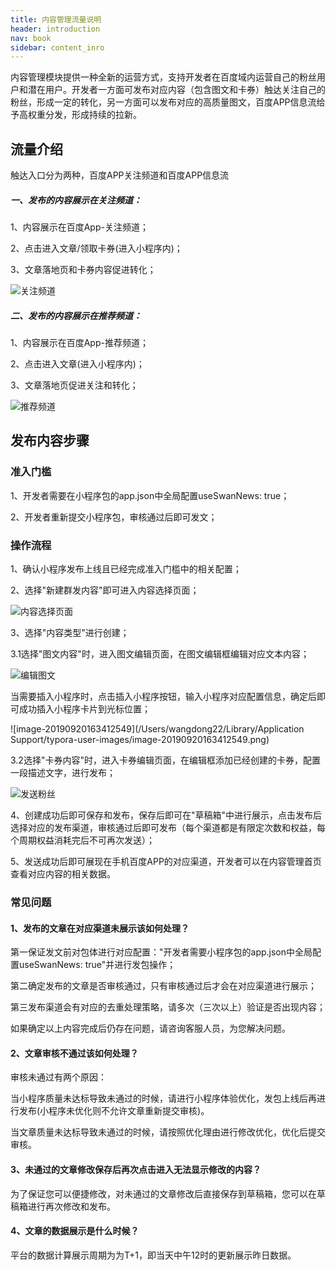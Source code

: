 ```yaml
---
title: 内容管理流量说明
header: introduction
nav: book
sidebar: content_inro
---
```

 
内容管理模块提供一种全新的运营方式，支持开发者在百度域内运营自己的粉丝用户和潜在用户。开发者一方面可发布对应内容（包含图文和卡券）触达关注自己的粉丝，形成一定的转化，另一方面可以发布对应的高质量图文，百度APP信息流给予高权重分发，形成持续的拉新。

## 流量介绍

触达入口分为两种，百度APP关注频道和百度APP信息流

##### 一、发布的内容展示在关注频道：

1、内容展示在百度App-关注频道；

2、点击进入文章/领取卡券(进入小程序内)；

3、文章落地页和卡券内容促进转化；

![关注频道](../../img/introduction/contact/关注频道.png)

##### 二、发布的内容展示在推荐频道：

1、内容展示在百度App-推荐频道；

2、点击进入文章(进入小程序内)；

3、文章落地页促进关注和转化；

![推荐频道](../../img/introduction/contact/推荐频道.png)

## 发布内容步骤

### 准入门槛

1、开发者需要在小程序包的app.json中全局配置useSwanNews: true；

2、开发者重新提交小程序包，审核通过后即可发文；

### 操作流程

1、确认小程序发布上线且已经完成准入门槛中的相关配置；

2、选择"新建群发内容"即可进入内容选择页面；

![内容选择页面](../../img/introduction/contact/内容选择页面.png)

3、选择"内容类型"进行创建；

3.1选择"图文内容"时，进入图文编辑页面，在图文编辑框编辑对应文本内容；

![编辑图文](../../img/introduction/contact/编辑图文.png)

当需要插入小程序时，点击插入小程序按钮，输入小程序对应配置信息，确定后即可成功插入小程序卡片到光标位置；

![image-20190920163412549](/Users/wangdong22/Library/Application Support/typora-user-images/image-20190920163412549.png)

3.2选择"卡券内容"时，进入卡券编辑页面，在编辑框添加已经创建的卡券，配置一段描述文字，进行发布；

![发送粉丝](../../img/introduction/contact/发送粉丝.png)

4、创建成功后即可保存和发布，保存后即可在"草稿箱"中进行展示，点击发布后选择对应的发布渠道，审核通过后即可发布（每个渠道都是有限定次数和权益，每个周期权益消耗完后不可再次发送）；

5、发送成功后即可展现在手机百度APP的对应渠道，开发者可以在内容管理首页查看对应内容的相关数据。

### 常见问题

#### 1、发布的文章在对应渠道未展示该如何处理？

第一保证发文前对包体进行对应配置："开发者需要小程序包的app.json中全局配置useSwanNews: true"并进行发包操作；

第二确定发布的文章是否审核通过，只有审核通过后才会在对应渠道进行展示；

第三发布渠道会有对应的去重处理策略，请多次（三次以上）验证是否出现内容；

如果确定以上内容完成后仍存在问题，请咨询客服人员，为您解决问题。

#### 2、文章审核不通过该如何处理？

审核未通过有两个原因：

当小程序质量未达标导致未通过的时候，请进行小程序体验优化，发包上线后再进行发布(小程序未优化则不允许文章重新提交审核)。

当文章质量未达标导致未通过的时候，请按照优化理由进行修改优化，优化后提交审核。

#### 3、未通过的文章修改保存后再次点击进入无法显示修改的内容？

为了保证您可以便捷修改，对未通过的文章修改后直接保存到草稿箱，您可以在草稿箱进行再次修改和发布。

#### 4、文章的数据展示是什么时候？

平台的数据计算展示周期为为T+1，即当天中午12时的更新展示昨日数据。